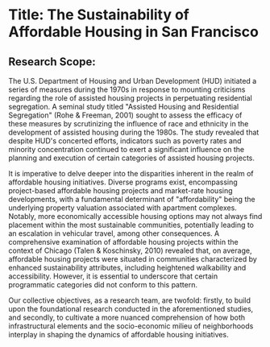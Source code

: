 # Title: The Sustainability of Affordable Housing in San Francisco
## Research Scope:
The U.S. Department of Housing and Urban Development (HUD) initiated a series of measures
during the 1970s in response to mounting criticisms regarding the role of assisted housing
projects in perpetuating residential segregation. A seminal study titled "Assisted Housing and
Residential Segregation" (Rohe & Freeman, 2001) sought to assess the efficacy of these
measures by scrutinizing the influence of race and ethnicity in the development of assisted
housing during the 1980s. The study revealed that despite HUD's concerted efforts, indicators
such as poverty rates and minority concentration continued to exert a significant influence on
the planning and execution of certain categories of assisted housing projects.

It is imperative to delve deeper into the disparities inherent in the realm of affordable housing
initiatives. Diverse programs exist, encompassing project-based affordable housing projects and
market-rate housing developments, with a fundamental determinant of "affordability" being the
underlying property valuation associated with apartment complexes. Notably, more economically
accessible housing options may not always find placement within the most sustainable
communities, potentially leading to an escalation in vehicular travel, among other
consequences. A comprehensive examination of affordable housing projects within the context
of Chicago (Talen & Koschinsky, 2010) revealed that, on average, affordable housing projects
were situated in communities characterized by enhanced sustainability attributes, including
heightened walkability and accessibility. However, it is essential to underscore that certain
programmatic categories did not conform to this pattern.

Our collective objectives, as a research team, are twofold: firstly, to build upon the foundational
research conducted in the aforementioned studies, and secondly, to cultivate a more nuanced
comprehension of how both infrastructural elements and the socio-economic milieu of
neighborhoods interplay in shaping the dynamics of affordable housing initiatives.
